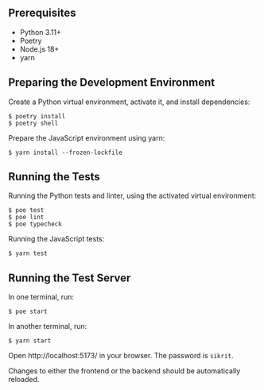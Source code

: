 ## Prerequisites

- Python 3.11+
- Poetry
- Node.js 18+
- yarn

## Preparing the Development Environment

Create a Python virtual environment, activate it, and install dependencies:

```
$ poetry install
$ poetry shell
```

Prepare the JavaScript environment using yarn:

```
$ yarn install --frozen-lockfile
```

## Running the Tests

Running the Python tests and linter, using the activated virtual environment:

```
$ poe test
$ poe lint
$ poe typecheck
```

Running the JavaScript tests:

```
$ yarn test
```

## Running the Test Server

In one terminal, run:

```
$ poe start
```

In another terminal, run:

```
$ yarn start
```

Open http://localhost:5173/ in your browser. The password is `sikrit`.

Changes to either the frontend or the backend should be automatically reloaded.
